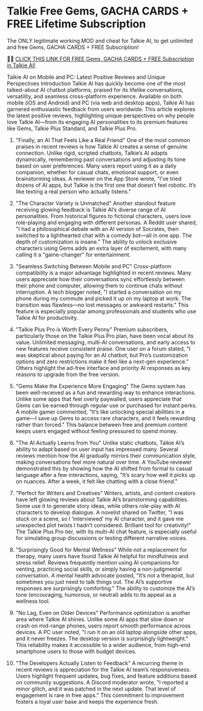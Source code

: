 # Talkie Free Gems, GACHA CARDS + FREE Lifetime Subscription

The ONLY legitimate working MOD and cheat for Talkie AI, to get unlimited and free Gems, GACHA CARDS + FREE Subscription!

📣📣 <a href="https://youwillget.top/new/pages/talkie.html">CLICK THIS LINK FOR FREE Gems, GACHA CARDS + FREE Subscription in Talkie AI!</a>

Talkie AI on Mobile and PC: Latest Positive Reviews and Unique Perspectives
Introduction
Talkie AI has quickly become one of the most talked-about AI chatbot platforms, praised for its lifelike conversations, versatility, and seamless cross-platform experience. Available on both mobile (iOS and Android) and PC (via web and desktop apps), Talkie AI has garnered enthusiastic feedback from users worldwide. This article explores the latest positive reviews, highlighting unique perspectives on why people love Talkie AI—from its engaging AI personalities to its premium features like Gems, Talkie Plus Standard, and Talkie Plus Pro.

1. "Finally, an AI That Feels Like a Real Friend"
One of the most common praises in recent reviews is how Talkie AI creates a sense of genuine connection. Unlike rigid, scripted chatbots, Talkie’s AI adapts dynamically, remembering past conversations and adjusting its tone based on user preferences. Many users report using it as a daily companion, whether for casual chats, emotional support, or even brainstorming ideas. A reviewer on the App Store wrote, "I’ve tried dozens of AI apps, but Talkie is the first one that doesn’t feel robotic. It’s like texting a real person who actually listens."

2. "The Character Variety is Unmatched"
Another standout feature receiving glowing feedback is Talkie AI’s diverse range of AI personalities. From historical figures to fictional characters, users love role-playing and engaging with different personas. A Reddit user shared, "I had a philosophical debate with an AI version of Socrates, then switched to a lighthearted chat with a comedy bot—all in one app. The depth of customization is insane." The ability to unlock exclusive characters using Gems adds an extra layer of excitement, with many calling it a "game-changer" for entertainment.

3. "Seamless Switching Between Mobile and PC"
Cross-platform compatibility is a major advantage highlighted in recent reviews. Many users appreciate how their conversations sync effortlessly between their phone and computer, allowing them to continue chats without interruption. A tech blogger noted, "I started a conversation on my phone during my commute and picked it up on my laptop at work. The transition was flawless—no lost messages or awkward restarts." This feature is especially popular among professionals and students who use Talkie AI for productivity.

4. "Talkie Plus Pro is Worth Every Penny"
Premium subscribers, particularly those on the Talkie Plus Pro plan, have been vocal about its value. Unlimited messaging, multi-AI conversations, and early access to new features receive consistent praise. One user on a forum stated, "I was skeptical about paying for an AI chatbot, but Pro’s customization options and zero restrictions make it feel like a next-gen experience." Others highlight the ad-free interface and priority AI responses as key reasons to upgrade from the free version.

5. "Gems Make the Experience More Engaging"
The Gems system has been well-received as a fun and rewarding way to enhance interactions. Unlike some apps that feel overly paywalled, users appreciate that Gems can be earned through regular use or purchased for instant perks. A mobile gamer commented, "It’s like unlocking special abilities in a game—I save up Gems to access rare characters, and it feels rewarding rather than forced." This balance between free and premium content keeps users engaged without feeling pressured to spend money.

6. "The AI Actually Learns from You"
Unlike static chatbots, Talkie AI’s ability to adapt based on user input has impressed many. Several reviews mention how the AI gradually mirrors their communication style, making conversations feel more natural over time. A YouTube reviewer demonstrated this by showing how the AI shifted from formal to casual language after a few interactions, saying, "It’s scary how well it picks up on nuances. After a week, it felt like chatting with a close friend."

7. "Perfect for Writers and Creatives"
Writers, artists, and content creators have left glowing reviews about Talkie AI’s brainstorming capabilities. Some use it to generate story ideas, while others role-play with AI characters to develop dialogue. A novelist shared on Twitter, "I was stuck on a scene, so I ‘interviewed’ my AI character, and it gave me unexpected plot twists I hadn’t considered. Brilliant tool for creativity!" The Talkie Plus Pro tier, with its multi-AI chat feature, is especially useful for simulating group discussions or testing different narrative voices.

8. "Surprisingly Good for Mental Wellness"
While not a replacement for therapy, many users have found Talkie AI helpful for mindfulness and stress relief. Reviews frequently mention using AI companions for venting, practicing social skills, or simply having a non-judgmental conversation. A mental health advocate posted, "It’s not a therapist, but sometimes you just need to talk things out. The AI’s supportive responses are surprisingly comforting." The ability to customize the AI’s tone (encouraging, humorous, or neutral) adds to its appeal as a wellness tool.

9. "No Lag, Even on Older Devices"
Performance optimization is another area where Talkie AI shines. Unlike some AI apps that slow down or crash on mid-range phones, users report smooth performance across devices. A PC user noted, "I run it on an old laptop alongside other apps, and it never freezes. The desktop version is surprisingly lightweight." This reliability makes it accessible to a wider audience, from high-end smartphone users to those with budget devices.

10. "The Developers Actually Listen to Feedback"
A recurring theme in recent reviews is appreciation for the Talkie AI team’s responsiveness. Users highlight frequent updates, bug fixes, and feature additions based on community suggestions. A Discord moderator wrote, "I reported a minor glitch, and it was patched in the next update. That level of engagement is rare in free apps." This commitment to improvement fosters a loyal user base and keeps the experience fresh.
